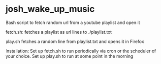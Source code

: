 # josh_wake_up_music
Bash script to fetch random url from a youtube playlist and open it

fetch.sh: fetches a playlist as url lines to ./playlist.txt

play.sh fetches a random line from playlist.txt and opens it in Firefox

Installation:
Set up fetch.sh to run periodically via cron or the scheduler of your choice.
Set up play.sh to run at some point in the morning
